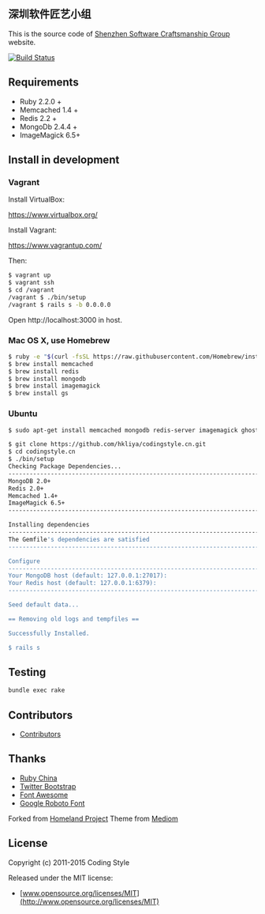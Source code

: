 ## 深圳软件匠艺小组

This is the source code of [Shenzhen Software Craftsmanship Group](http://codingstyle.cn) website.

[![Build Status](https://travis-ci.org/ruby-china/ruby-china.svg?branch=master)](https://travis-ci.org/ruby-china/ruby-china)

## Requirements

* Ruby 2.2.0 +
* Memcached 1.4 +
* Redis 2.2 +
* MongoDb 2.4.4 +
* ImageMagick 6.5+

## Install in development

### Vagrant

Install VirtualBox:

https://www.virtualbox.org/

Install Vagrant:

https://www.vagrantup.com/

Then:

```bash
$ vagrant up
$ vagrant ssh
$ cd /vagrant
/vagrant $ ./bin/setup
/vagrant $ rails s -b 0.0.0.0
```

Open http://localhost:3000 in host.

### Mac OS X, use Homebrew

```bash
$ ruby -e "$(curl -fsSL https://raw.githubusercontent.com/Homebrew/install/master/install)"
$ brew install memcached
$ brew install redis
$ brew install mongodb
$ brew install imagemagick
$ brew install gs
```

### Ubuntu

```bash
$ sudo apt-get install memcached mongodb redis-server imagemagick ghostscript
```

```bash
$ git clone https://github.com/hkliya/codingstyle.cn.git
$ cd codingstyle.cn
$ ./bin/setup
Checking Package Dependencies...
--------------------------------------------------------------------------------
MongoDB 2.0+                                                               [Yes]
Redis 2.0+                                                                 [Yes]
Memcached 1.4+                                                             [Yes]
ImageMagick 6.5+                                                           [Yes]
--------------------------------------------------------------------------------

Installing dependencies
--------------------------------------------------------------------------------
The Gemfile's dependencies are satisfied
--------------------------------------------------------------------------------

Configure
--------------------------------------------------------------------------------
Your MongoDB host (default: 127.0.0.1:27017):
Your Redis host (default: 127.0.0.1:6379):
--------------------------------------------------------------------------------

Seed default data...                                                      [Done]

== Removing old logs and tempfiles ==

Successfully Installed.

$ rails s
```

## Testing

```bash
bundle exec rake
```

## Contributors

* [Contributors](https://github.com/ruby-china/ruby-china/contributors)

## Thanks

* [Ruby China](http://ruby-china.org)
* [Twitter Bootstrap](https://twitter.github.com/bootstrap)
* [Font Awesome](http://fortawesome.github.io/Font-Awesome/icons/)
* [Google Roboto Font](https://github.com/google/roboto)

Forked from [Homeland Project](https://github.com/ruby-china/ruby-china)
Theme from [Mediom](https://github.com/huacnlee/mediom)

## License

Copyright (c) 2011-2015 Coding Style

Released under the MIT license:

* [www.opensource.org/licenses/MIT](http://www.opensource.org/licenses/MIT)
